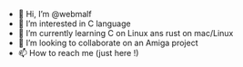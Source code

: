 - 👋 Hi, I’m @webmalf
- 👀 I’m interested in C language
- 🌱 I’m currently learning C on Linux ans rust on mac/Linux
- 💞️ I’m looking to collaborate on an Amiga project
- 📫 How to reach me (just here !)

<!---
webmalf/webmalf is a ✨ special ✨ repository because its `README.md` (this file) appears on your GitHub profile.
You can click the Preview link to take a look at your changes.
--->

